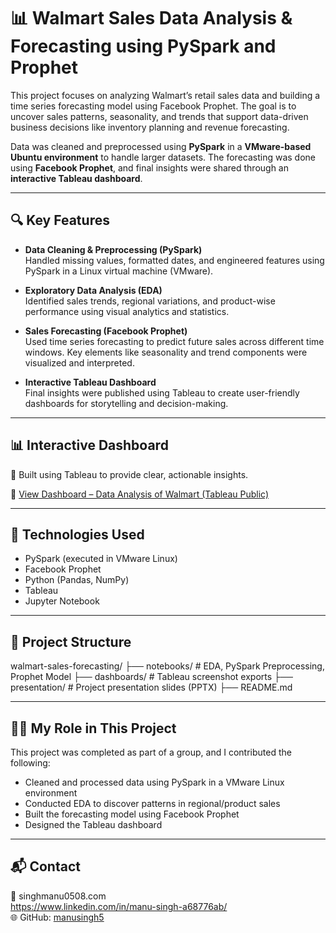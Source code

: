 # 📊 Walmart Sales Data Analysis & Forecasting using PySpark and Prophet

This project focuses on analyzing Walmart’s retail sales data and building a time series forecasting model using Facebook Prophet. The goal is to uncover sales patterns, seasonality, and trends that support data-driven business decisions like inventory planning and revenue forecasting.

Data was cleaned and preprocessed using **PySpark** in a **VMware-based Ubuntu environment** to handle larger datasets. The forecasting was done using **Facebook Prophet**, and final insights were shared through an **interactive Tableau dashboard**.

---

## 🔍 Key Features

- **Data Cleaning & Preprocessing (PySpark)**  
  Handled missing values, formatted dates, and engineered features using PySpark in a Linux virtual machine (VMware).

- **Exploratory Data Analysis (EDA)**  
  Identified sales trends, regional variations, and product-wise performance using visual analytics and statistics.

- **Sales Forecasting (Facebook Prophet)**  
  Used time series forecasting to predict future sales across different time windows. Key elements like seasonality and trend components were visualized and interpreted.

- **Interactive Tableau Dashboard**  
  Final insights were published using Tableau to create user-friendly dashboards for storytelling and decision-making.

---

## 📊 Interactive Dashboard

📍 Built using Tableau to provide clear, actionable insights.

🔗 [View Dashboard – Data Analysis of Walmart (Tableau Public)](https://public.tableau.com/app/profile/manu.singh2406/viz/DATAANALYSISOFWALMARTDATA/Story1)

---

## 🧰 Technologies Used

- PySpark (executed in VMware Linux)
- Facebook Prophet
- Python (Pandas, NumPy)
- Tableau
- Jupyter Notebook


---

## 📁 Project Structure

walmart-sales-forecasting/
├── notebooks/ # EDA, PySpark Preprocessing, Prophet Model
├── dashboards/ # Tableau screenshot exports 
├── presentation/ # Project presentation slides (PPTX)
├── README.md


---

## 👩‍💻 My Role in This Project

This project was completed as part of a group, and I contributed the following:

- Cleaned and processed data using PySpark in a VMware Linux environment  
- Conducted EDA to discover patterns in regional/product sales  
- Built the forecasting model using Facebook Prophet  
- Designed the Tableau dashboard 

---

## 📬 Contact

📧 singhmanu0508.com  
   https://www.linkedin.com/in/manu-singh-a68776ab/  
🌐 GitHub: [manusingh5](https://github.com/manusingh5)



